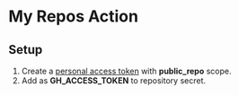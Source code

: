 # My Repos Action

## Setup

1. Create a [personal access token](https://docs.github.com/en/github/authenticating-to-github/creating-a-personal-access-token) with **public_repo** scope.
2. Add as **GH_ACCESS_TOKEN** to repository secret.
